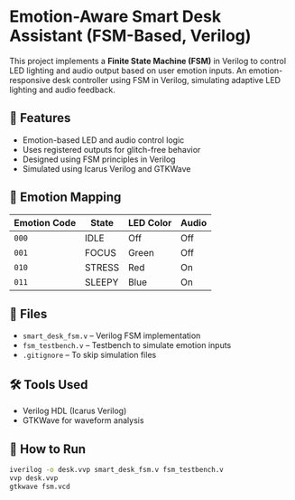 # Emotion-Aware Smart Desk Assistant (FSM-Based, Verilog)

This project implements a **Finite State Machine (FSM)** in Verilog to control LED lighting and audio output based on user emotion inputs.
An emotion-responsive desk controller using FSM in Verilog, simulating adaptive LED lighting and audio feedback.


## 🧠 Features
- Emotion-based LED and audio control logic
- Uses registered outputs for glitch-free behavior
- Designed using FSM principles in Verilog
- Simulated using Icarus Verilog and GTKWave

## 🧪 Emotion Mapping
| Emotion Code | State    | LED Color | Audio |
|--------------|----------|-----------|-------|
| `000`        | IDLE     | Off       | Off   |
| `001`        | FOCUS    | Green     | Off   |
| `010`        | STRESS   | Red       | On    |
| `011`        | SLEEPY   | Blue      | On    |

## 🔧 Files
- `smart_desk_fsm.v` – Verilog FSM implementation
- `fsm_testbench.v` – Testbench to simulate emotion inputs
- `.gitignore` – To skip simulation files

## 🛠 Tools Used
- Verilog HDL (Icarus Verilog)
- GTKWave for waveform analysis

## 🔧 How to Run

```bash
iverilog -o desk.vvp smart_desk_fsm.v fsm_testbench.v
vvp desk.vvp
gtkwave fsm.vcd
